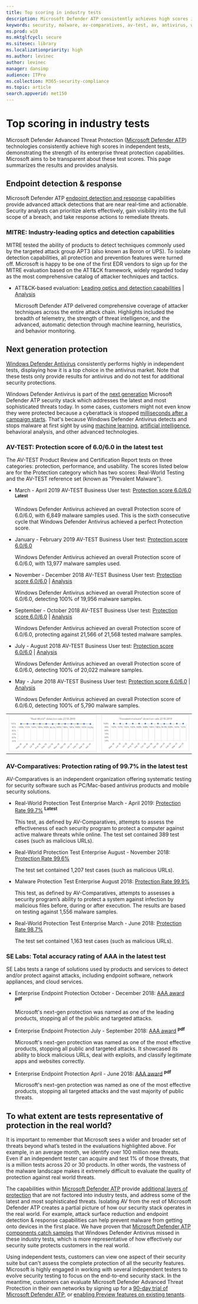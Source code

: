 ```yaml
---
title: Top scoring in industry tests
description: Microsoft Defender ATP consistently achieves high scores in independent tests. View the latest scores and analysis.
keywords: security, malware, av-comparatives, av-test, av, antivirus, windows, defender, scores, endpoint detection and response, next generation protection, MITRE, WDATP
ms.prod: w10
ms.mktglfcycl: secure
ms.sitesec: library
ms.localizationpriority: high
ms.author: levinec
author: levinec
manager: dansimp
audience: ITPro
ms.collection: M365-security-compliance  
ms.topic: article
search.appverid: met150
---
```


# Top scoring in industry tests

Microsoft Defender Advanced Threat Protection ([Microsoft Defender ATP](https://www.microsoft.com/en-us/WindowsForBusiness/windows-atp?ocid=cx-docs-avreports)) technologies consistently achieve high scores in independent tests, demonstrating the strength of its enterprise threat protection capabilities. Microsoft aims to be transparent about these test scores. This page summarizes the results and provides analysis.

## Endpoint detection & response

Microsoft Defender ATP [endpoint detection and response](https://docs.microsoft.com/windows/security/threat-protection/microsoft-defender-atp/overview-endpoint-detection-response) capabilities provide advanced attack detections that are near real-time and actionable. Security analysts can prioritize alerts effectively, gain visibility into the full scope of a breach, and take response actions to remediate threats.

### MITRE: Industry-leading optics and detection capabilities

MITRE tested the ability of products to detect techniques commonly used by the targeted attack group APT3 (also known as Boron or UPS). To isolate detection capabilities, all protection and prevention features were turned off. Microsoft is happy to be one of the first EDR vendors to sign up for the MITRE evaluation based on the ATT&CK framework, widely regarded today as the most comprehensive catalog of attacker techniques and tactics.

- ATT&CK-based evaluation: [Leading optics and detection capabilities](https://www.microsoft.com/security/blog/2018/12/03/insights-from-the-mitre-attack-based-evaluation-of-windows-defender-atp/) | [Analysis](https://techcommunity.microsoft.com/t5/Windows-Defender-ATP/MITRE-evaluation-highlights-industry-leading-EDR-capabilities-in/ba-p/369831)

    Microsoft Defender ATP delivered comprehensive coverage of attacker techniques across the entire attack chain. Highlights included the breadth of telemetry, the strength of threat intelligence, and the advanced, automatic detection through machine learning, heuristics, and behavior monitoring.

## Next generation protection

[Windows Defender Antivirus](https://docs.microsoft.com/windows/security/threat-protection/windows-defender-antivirus/windows-defender-antivirus-in-windows-10?ocid=cx-docs-avreports) consistently performs highly in independent tests, displaying how it is a top choice in the antivirus market. Note that these tests only provide results for antivirus and do not test for additional security protections.

Windows Defender Antivirus is  part of the  [next generation](https://www.youtube.com/watch?v=Xy3MOxkX_o4) Microsoft Defender ATP security stack which addresses the latest and most sophisticated threats today. In some cases, customers might not even know they were protected because a cyberattack is stopped [milliseconds after a campaign starts](https://cloudblogs.microsoft.com/microsoftsecure/2018/03/07/behavior-monitoring-combined-with-machine-learning-spoils-a-massive-dofoil-coin-mining-campaign?ocid=cx-docs-avreports). That's because Windows Defender Antivirus detects and stops malware at first sight by using [machine learning](https://cloudblogs.microsoft.com/microsoftsecure/2018/06/07/machine-learning-vs-social-engineering?ocid=cx-docs-avreports), [artificial intelligence](https://cloudblogs.microsoft.com/microsoftsecure/2018/02/14/how-artificial-intelligence-stopped-an-emotet-outbreak?ocid=cx-docs-avreports), behavioral analysis, and other advanced technologies.

### AV-TEST: Protection score of 6.0/6.0 in the latest test

The AV-TEST Product Review and Certification Report tests on three categories: protection, performance, and usability. The scores listed below are for the Protection category which has two scores: Real-World Testing and the AV-TEST reference set (known as "Prevalent Malware").

- March - April 2019 AV-TEST Business User test: [Protection score 6.0/6.0](https://www.av-test.org/en/antivirus/business-windows-client/windows-10/april-2019/microsoft-windows-defender-antivirus-4.18-191517/) <sup>**Latest**</sup>

    Windows Defender Antivirus achieved an overall Protection score of 6.0/6.0, with 6,849 malware samples used. This is the sixth consecutive cycle that Windows Defender Antivirus achieved a perfect Protection score.

- January - February 2019 AV-TEST Business User test: [Protection score 6.0/6.0](https://www.av-test.org/en/antivirus/business-windows-client/windows-10/february-2019/microsoft-windows-defender-antivirus-4.18-190611/)

    Windows Defender Antivirus achieved an overall Protection score of 6.0/6.0, with 13,977 malware samples used.

- November - December 2018 AV-TEST Business User test: [Protection score 6.0/6.0](https://www.av-test.org/en/antivirus/business-windows-client/windows-10/december-2018/microsoft-windows-defender-antivirus-4.18-185074/) | [Analysis](https://query.prod.cms.rt.microsoft.com/cms/api/am/binary/RWusR9)

    Windows Defender Antivirus achieved an overall Protection score of 6.0/6.0, detecting 100% of 19,956 malware samples.

- September - October 2018 AV-TEST Business User test: [Protection score 6.0/6.0](https://www.av-test.org/en/antivirus/business-windows-client/windows-10/october-2018/microsoft-windows-defender-antivirus-4.18-184174/) | [Analysis](https://query.prod.cms.rt.microsoft.com/cms/api/am/binary/RWqOqD)

    Windows Defender Antivirus achieved an overall Protection score of 6.0/6.0, protecting against 21,566 of 21,568 tested malware samples.

- July - August 2018 AV-TEST Business User test: [Protection score 6.0/6.0](https://www.av-test.org/en/antivirus/business-windows-client/windows-10/august-2018/microsoft-windows-defender-antivirus-4.12--4.18-183212/) | [Analysis](https://query.prod.cms.rt.microsoft.com/cms/api/am/binary/RE2IL3Y)

     Windows Defender Antivirus achieved an overall Protection score of 6.0/6.0, detecting 100% of 20,022 malware samples.

- May - June 2018 AV-TEST Business User test: [Protection score 6.0/6.0](https://www.av-test.org/en/antivirus/business-windows-client/windows-10/june-2018/microsoft-windows-defender-antivirus-4.12-182374/) | [Analysis](https://query.prod.cms.rt.microsoft.com/cms/api/am/binary/RE2v60I?ocid=cx-docs-avreports)

     Windows Defender Antivirus achieved an overall Protection score of 6.0/6.0, detecting 100% of 5,790 malware samples.

|||
|---|---|
|![Graph describing Real-World detection rate](./images/real-world-small.png)|![Graph describing Prevalent Malware](./images/prevalent-malware-small.png)|

### AV-Comparatives: Protection rating of 99.7% in the latest test

AV-Comparatives is an independent organization offering systematic testing for security software such as PC/Mac-based antivirus products and mobile security solutions.

- Real-World Protection Test Enterprise March - April 2019: [Protection Rate 99.7%](https://www.av-comparatives.org/tests/real-world-protection-test-enterprise-march-april-2019-testresult/) <sup>**Latest**</sup>

    This test, as defined by AV-Comparatives, attempts to assess the effectiveness of each security program to protect a computer against active malware threats while online. The test set contained 389 test cases (such as malicious URLs).

- Real-World Protection Test Enterprise August - November 2018: [Protection Rate 99.6%](https://www.av-comparatives.org/tests/real-world-protection-test-enterprise-august-november-2018-testresult/)

   The test set contained 1,207 test cases (such as malicious URLs).

- Malware Protection Test Enterprise August 2018: [Protection Rate 99.9%](https://www.av-comparatives.org/tests/malware-protection-test-enterprise-august-2018-testresult/)

    This test, as defined by AV-Comparatives, attempts to assesses a security program’s ability to protect a system against infection by malicious files before, during or after execution. The results are based on testing against 1,556 malware samples.

- Real-World Protection Test Enterprise March - June 2018: [Protection Rate 98.7%](https://www.av-comparatives.org/tests/real-world-protection-test-enterprise-march-june-2018-testresult/)

    The test set contained 1,163 test cases (such as malicious URLs).

### SE Labs: Total accuracy rating of AAA in the latest test

SE Labs tests a range of solutions used by products and services to detect and/or protect against attacks, including endpoint software, network appliances, and cloud services.

- Enterprise Endpoint Protection October - December 2018: [AAA award](https://selabs.uk/download/enterprise/epp/2018/oct-dec-2018-enterprise.pdf) <sup>**pdf**</sup>

     Microsoft's next-gen protection was named as one of the leading products, stopping all of the public and targeted attacks.

- Enterprise Endpoint Protection July - September 2018: [AAA award](https://selabs.uk/download/enterprise/epp/2018/jul-sep-2018-enterprise.pdf) <sup>**pdf**</sup>

    Microsoft's next-gen protection was named as one of the most effective products, stopping all public and targeted attacks. It showcased its ability to block malicious URLs, deal with exploits, and classify legitimate apps and websites correctly.

- Enterprise Endpoint Protection April - June 2018: [AAA award](https://selabs.uk/download/enterprise/epp/2018/apr-jun-2018-enterprise.pdf) <sup>**pdf**</sup>

    Microsoft's next-gen protection was named as one of the most effective products, stopping all targeted attacks and the vast majority of public threats.

## To what extent are tests representative of protection in the real world?

It is important to remember that Microsoft sees a wider and broader set of threats beyond what’s tested in the evaluations highlighted above. For example, in an average month, we identify over 100 million new threats.  Even if an independent tester can acquire and test 1% of those threats, that is a million tests across 20 or 30 products. In other words, the vastness of the malware landscape makes it extremely difficult to evaluate the quality of protection against real world threats.

The capabilities within [Microsoft Defender ATP](https://www.microsoft.com/en-us/windowsforbusiness?ocid=cx-docs-avreports) provide [additional layers of protection](https://cloudblogs.microsoft.com/microsoftsecure/2017/12/11/detonating-a-bad-rabbit-windows-defender-antivirus-and-layered-machine-learning-defenses?ocid=cx-docs-avreports) that are not factored into industry tests, and address some of the latest and most sophisticated threats. Isolating AV from the rest of Microsoft Defender ATP creates a partial picture of how our security stack operates in the real world. For example, attack surface reduction and endpoint detection & response capabilities can help prevent malware from getting onto devices in the first place. We have proven that [Microsoft Defender ATP components catch samples](https://query.prod.cms.rt.microsoft.com/cms/api/am/binary/RE2ouJA?ocid=cx-docs-avreports) that Windows Defender Antivirus missed in these industry tests, which is more representative of how effectively our security suite protects customers in the real world.

Using independent tests, customers can view one aspect of their security suite but can't assess the complete protection of all the security features. Microsoft is highly engaged in working with several independent testers to evolve security testing to focus on the end-to-end security stack. In the meantime, customers can evaluate Microsoft Defender Advanced Threat Protection in their own networks by signing up for a [90-day trial of Microsoft Defender ATP](https://www.microsoft.com/en-us/WindowsForBusiness/windows-atp?ocid=cx-docs-avreports), or [enabling Preview features on existing tenants](https://docs.microsoft.com/windows/security/threat-protection/windows-defender-atp/preview-settings-windows-defender-advanced-threat-protection?ocid=cx-docs-avreports).
